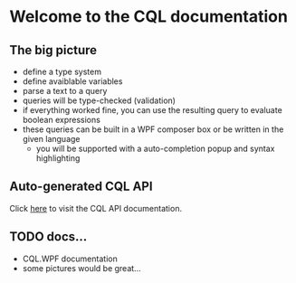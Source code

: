 # Welcome to the CQL documentation

## The big picture

* define a type system
* define avaiblable variables
* parse a text to a query
* queries will be type-checked (validation)
* if everything worked fine, you can use the resulting query to evaluate boolean expressions
* these queries can be built in a WPF composer box or be written in the given language
	* you will be supported with a auto-completion popup and syntax highlighting

## Auto-generated CQL API

Click [here](CQL/Home.md) to visit the CQL API documentation.

## TODO docs...

* CQL.WPF documentation
* some pictures would be great...